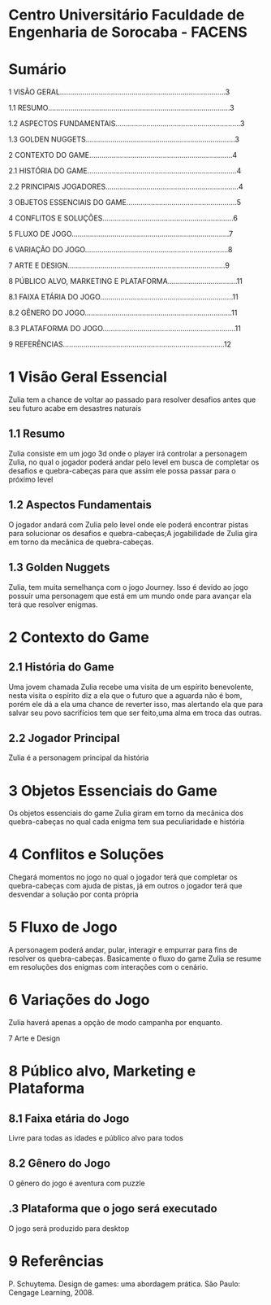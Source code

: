  # Centro Universitário Faculdade de Engenharia de Sorocaba - FACENS














# Sumário

1  VISÃO GERAL……………………………………………………………………...3

1.1	RESUMO……………………………………………………………………………..3

1.2	ASPECTOS FUNDAMENTAIS…………………………………………………….3

1.3	GOLDEN NUGGETS……………………………………………………………….3

2 CONTEXTO DO GAME…………………………………………………………….4

2.1	HISTÓRIA DO GAME……………………………………………………………....4

2.2	PRINCIPAIS JOGADORES………………………………………………………..4

3	OBJETOS ESSENCIAIS DO GAME……………………………………………...5

4	CONFLITOS E SOLUÇÕES……………………………………………………….6

5	FLUXO DE JOGO…………………………………………………………………..7

6	VARIAÇÃO DO JOGO…………………………………………………………….8

7	ARTE E DESIGN…………………………………………………………………..9

8	PÚBLICO ALVO, MARKETING E PLATAFORMA…………………………….11

8.1	FAIXA ETÁRIA DO JOGO………………………………………………………..11

8.2	GÊNERO DO JOGO………………………………………………………………11

8.3 	PLATAFORMA DO JOGO………………………………………………………..11

9	REFERÊNCIAS…………………………………………………………………….12


# 1 Visão Geral Essencial

Zulia tem a chance de voltar ao passado para resolver  desafios antes que seu futuro acabe em desastres naturais

## 1.1 Resumo	

Zulia consiste em um jogo 3d onde o player irá controlar a personagem Zulia, no qual o jogador poderá andar pelo level em busca de completar os desafios e  quebra-cabeças para que assim ele possa passar para o próximo level

## 1.2 Aspectos Fundamentais

O jogador  andará com Zulia  pelo level onde ele poderá encontrar pistas para solucionar os desafios e quebra-cabeças;A jogabilidade de Zulia gira em torno  da mecânica  de quebra-cabeças.

## 1.3 Golden Nuggets

Zulia, tem muita semelhança com o jogo  Journey. Isso é devido ao jogo possuir uma personagem  que está em um mundo  onde para avançar  ela terá que resolver enigmas.

# 2 Contexto do Game

## 2.1 História do Game

Uma jovem chamada Zulia recebe uma visita de um espírito benevolente, nesta visita o espírito diz a ela que o futuro que  a aguarda não é bom, porém ele dá a ela uma chance de reverter  isso, mas alertando ela que para salvar seu povo sacrifícios tem que ser feito,uma alma em troca das outras.

## 2.2 Jogador Principal

Zulia é a personagem principal da história

# 3 Objetos Essenciais do Game

Os objetos essenciais do game Zulia giram em torno da mecânica dos quebra-cabeças no qual cada enigma tem sua peculiaridade e história 

# 4 Conflitos e Soluções

Chegará momentos no jogo no qual o jogador terá que completar os quebra-cabeças  com ajuda de pistas, já em outros  o jogador terá que desvendar a solução por conta própria 

# 5 Fluxo de Jogo
 
A personagem poderá andar, pular, interagir e empurrar para fins de resolver os quebra-cabeças. Basicamente o fluxo do game Zulia se resume em resoluções dos enigmas com interações com o cenário.

# 6 Variações do Jogo

Zulia haverá apenas a opção de modo campanha por enquanto.

7 Arte e Design 

# 8 Público alvo, Marketing e Plataforma

## 8.1 Faixa etária do Jogo

Livre para todas as idades e público alvo para todos  

## 8.2 Gênero do Jogo

O  gênero do jogo é aventura com puzzle

## .3 Plataforma que o jogo será executado

O jogo será produzido para desktop

# 9 Referências

P. Schuytema. Design de games: uma abordagem prática. São Paulo: Cengage Learning, 2008.
